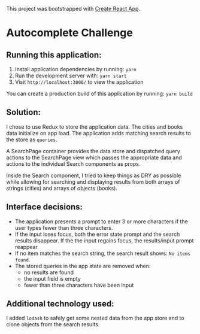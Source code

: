 This project was bootstrapped with [Create React App](https://github.com/facebook/create-react-app).

# Autocomplete Challenge

## Running this application:
1. Install application dependencies by running: `yarn`
2. Run the development server with: `yarn start`
3. Visit `http://localhost:3000/` to view the application

You can create a production build of this application by running: `yarn build`

## Solution:
I chose to use Redux to store the application data. The cities and books data initialize on app load. The application adds matching search results to the store as `queries`.

A SearchPage container provides the data store and dispatched query actions to the SearchPage view which passes the appropriate data and actions to the individual Search components as props.

Inside the Search component, I tried to keep things as DRY as possible while allowing for searching and displaying results from both arrays of strings (cities) and arrays of objects (books).

## Interface decisions:
- The application presents a prompt to enter 3 or more characters if the user types fewer than three characters.
- If the input loses focus, both the error state prompt and the search results disappear. If the the input regains focus, the results/input prompt reappear.
- If no item matches the search string, the search result shows: `No items found`.
- The stored queries in the app state are removed when:
  - no results are found
  - the input field is empty
  - fewer than three characters have been input 

## Additional technology used:

I added `lodash` to safely get some nested data from the app store and to clone objects from the search results.
